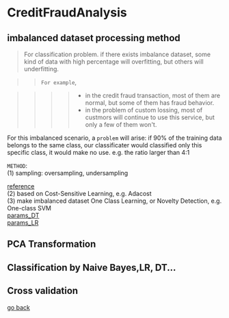 # CreditFraudAnalysis
## imbalanced dataset processing method
>For classification problem. if there exists imbalance dataset, some kind of data with high percentage will overfitting, but others will underfitting. <br>

>>`For example`,
    
>>>>* in the credit fraud transaction, most of them are normal, but some of them has fraud behavior.<br>
>>>>* in the problem of custom lossing, most of custmors will continue to use this service, but only a few of them won't.<br>

For this imbalanced scenario,  a `problem` will arise: if 90% of the training data belongs to the same class, our classificater would classified only this specific class, it would make no use. e.g. the ratio larger than 4:1<br>

`METHOD`:<br>
(1) sampling: oversampling, undersampling<br>

[reference](https://www.marcoaltini.com/blog/dealing-with-imbalanced-data-undersampling-oversampling-and-proper-cross-validation "click it out")<br>
(2) based on Cost-Sensitive Learning, e.g. Adacost<br>
(3) make imbalanced dataset One Class Learning, or Novelty Detection, e.g. One-class SVM<br>
[params_DT](https://github.com/sherryL99/CreditFraudAnalysis/blob/master/DecisionTree_sklearn调参.txt "parameters of DT")<br>
[params_LR](https://github.com/sherryL99/CreditFraudAnalysis/blob/master/params_LR调参.txt)<br>

## PCA  Transformation
## Classification by Naive Bayes,LR, DT...
## Cross validation

[go back](#CreditFraudAnalysis)
